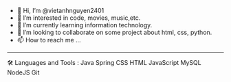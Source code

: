 - 👋 Hi, I’m @vietanhnguyen2401
- 👀 I’m interested in code, movies, music,etc.
- 🌱 I’m currently learning information technology.
- 💞️ I’m looking to collaborate on  some project about html, css, python.
- 📫 How to reach me ...

<!---
vietanhnguyen2401/vietanhnguyen2401 is a ✨ special ✨ repository because its `README.md` (this file) appears on your GitHub profile.
You can click the Preview link to take a look at your changes.
--->
---
🛠️ Languages and Tools :
Java  Spring  CSS  HTML  JavaScript  MySQL  NodeJS  Git

